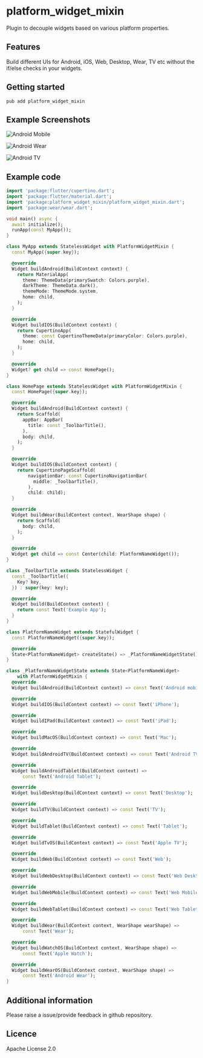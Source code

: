 # platform_widget_mixin
Plugin to decouple widgets based on various platform properties.

## Features
Build different UIs for Android, iOS, Web, Desktop, Wear, TV etc without the if/else checks in your widgets.

## Getting started
```
pub add platform_widget_mixin
```

## Example Screenshots
![Android Mobile](https://github.com/imrhk/platform_widget_mixin/blob/main/screenshots/android_mobile.png )

![Android Wear](https://github.com/imrhk/platform_widget_mixin/blob/main/screenshots/android_wear.png )

![Android TV](https://github.com/imrhk/platform_widget_mixin/blob/main/screenshots/android_tv.png )

## Example code
```dart
import 'package:flutter/cupertino.dart';
import 'package:flutter/material.dart';
import 'package:platform_widget_mixin/platform_widget_mixin.dart';
import 'package:wear/wear.dart';

void main() async {
  await initialize();
  runApp(const MyApp());
}

class MyApp extends StatelessWidget with PlatformWidgetMixin {
  const MyApp({super.key});

  @override
  Widget buildAndroid(BuildContext context) {
    return MaterialApp(
      theme: ThemeData(primarySwatch: Colors.purple),
      darkTheme: ThemeData.dark(),
      themeMode: ThemeMode.system,
      home: child,
    );
  }

  @override
  Widget buildIOS(BuildContext context) {
    return CupertinoApp(
      theme: const CupertinoThemeData(primaryColor: Colors.purple),
      home: child,
    );
  }

  @override
  Widget? get child => const HomePage();
}

class HomePage extends StatelessWidget with PlatformWidgetMixin {
  const HomePage({super.key});

  @override
  Widget buildAndroid(BuildContext context) {
    return Scaffold(
      appBar: AppBar(
        title: const _ToolbarTitle(),
      ),
      body: child,
    );
  }

  @override
  Widget buildIOS(BuildContext context) {
    return CupertinoPageScaffold(
        navigationBar: const CupertinoNavigationBar(
          middle: _ToolbarTitle(),
        ),
        child: child);
  }

  @override
  Widget buildWear(BuildContext context, WearShape shape) {
    return Scaffold(
      body: child,
    );
  }

  @override
  Widget get child => const Center(child: PlatformNameWidget());
}

class _ToolbarTitle extends StatelessWidget {
  const _ToolbarTitle({
    Key? key,
  }) : super(key: key);

  @override
  Widget build(BuildContext context) {
    return const Text('Example App');
  }
}

class PlatformNameWidget extends StatefulWidget {
  const PlatformNameWidget({super.key});

  @override
  State<PlatformNameWidget> createState() => _PlatformNameWidgetState();
}

class _PlatformNameWidgetState extends State<PlatformNameWidget>
    with PlatformWidgetMixin {
  @override
  Widget buildAndroid(BuildContext context) => const Text('Android mobile');

  @override
  Widget buildIOS(BuildContext context) => const Text('iPhone');

  @override
  Widget buildIPad(BuildContext context) => const Text('iPad');

  @override
  Widget buildMacOS(BuildContext context) => const Text('Mac');

  @override
  Widget buildAndroidTV(BuildContext context) => const Text('Android TV');

  @override
  Widget buildAndroidTablet(BuildContext context) =>
      const Text('Android Tablet');

  @override
  Widget buildDesktop(BuildContext context) => const Text('Desktop');

  @override
  Widget buildTV(BuildContext context) => const Text('TV');

  @override
  Widget buildTablet(BuildContext context) => const Text('Tablet');

  @override
  Widget buildTvOS(BuildContext context) => const Text('Apple TV');

  @override
  Widget buildWeb(BuildContext context) => const Text('Web');

  @override
  Widget buildWebDesktop(BuildContext context) => const Text('Web Desktop');

  @override
  Widget buildWebMobile(BuildContext context) => const Text('Web Mobile');

  @override
  Widget buildWebTablet(BuildContext context) => const Text('Web Tablet');

  @override
  Widget buildWear(BuildContext context, WearShape wearShape) =>
      const Text('Wear');

  @override
  Widget buildWatchOS(BuildContext context, WearShape shape) =>
      const Text('Apple Watch');

  @override
  Widget buildWearOS(BuildContext context, WearShape shape) =>
      const Text('Android Wear');
}
```

## Additional information
Please raise a issue/provide feedback in github repository.

## Licence
Apache License 2.0